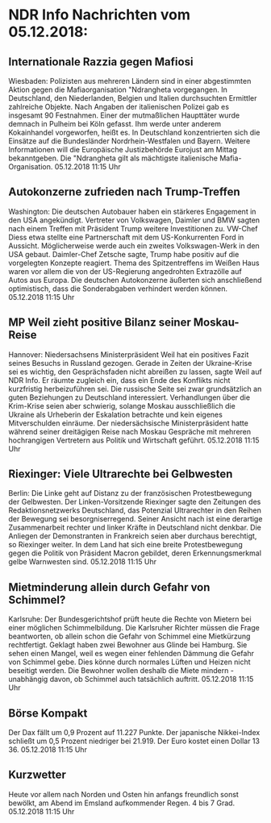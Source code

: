 # NDR Info Nachrichten vom 05.12.2018:


## Internationale Razzia gegen Mafiosi
Wiesbaden:	Polizisten aus mehreren Ländern sind in einer abgestimmten Aktion gegen die Mafiaorganisation "Ndrangheta vorgegangen. In Deutschland, den Niederlanden, Belgien und Italien durchsuchten Ermittler zahlreiche Objekte. Nach Angaben der italienischen Polizei gab es insgesamt 90 Festnahmen. Einer der mutmaßlichen Haupttäter wurde demnach in Pulheim bei Köln gefasst. Ihm werde unter anderem Kokainhandel vorgeworfen, heißt es. In Deutschland konzentrierten sich die Einsätze auf die Bundesländer Nordrhein-Westfalen und Bayern. Weitere Informationen will die Europäische Justizbehörde Eurojust am Mittag bekanntgeben. Die "Ndrangheta gilt als mächtigste italienische Mafia-Organisation. 05.12.2018 11:15 Uhr 

## Autokonzerne zufrieden nach Trump-Treffen
Washington: Die deutschen Autobauer haben ein stärkeres Engagement in den USA angekündigt. Vertreter von Volkswagen, Daimler und BMW sagten nach einem Treffen mit Präsident Trump weitere Investitionen zu. VW-Chef Diess etwa stellte eine Partnerschaft mit dem US-Konkurrenten Ford in Aussicht. Möglicherweise werde auch ein zweites Volkswagen-Werk in den USA gebaut. Daimler-Chef Zetsche sagte, Trump habe positiv auf die vorgelegten Konzepte reagiert. Thema des Spitzentreffens im Weißen Haus waren vor allem die von der US-Regierung angedrohten Extrazölle auf Autos aus Europa. Die deutschen Autokonzerne äußerten sich anschließend optimistisch, dass die Sonderabgaben verhindert werden können. 05.12.2018 11:15 Uhr 

## MP Weil zieht positive Bilanz seiner Moskau-Reise
Hannover: Niedersachsens Ministerpräsident Weil hat ein positives Fazit seines Besuchs in Russland gezogen. Gerade in Zeiten der Ukraine-Krise sei es wichtig, den Gesprächsfaden nicht abreißen zu lassen, sagte Weil auf NDR Info. Er räumte zugleich ein, dass ein Ende des Konflikts nicht kurzfristig herbeizuführen sei. Die russische Seite sei zwar grundsätzlich an guten Beziehungen zu Deutschland interessiert. Verhandlungen über die Krim-Krise seien aber schwierig, solange Moskau ausschließlich die Ukraine als Urheberin der Eskalation betrachte und kein eigenes Mitverschulden einräume. Der niedersächsische Ministerpräsident hatte während seiner dreitägigen Reise nach Moskau Gespräche mit mehreren hochrangigen Vertretern aus Politik und Wirtschaft geführt. 05.12.2018 11:15 Uhr 

## Riexinger: Viele Ultrarechte bei Gelbwesten
Berlin:	Die Linke geht auf Distanz zu der französischen Protestbewegung der Gelbwesten. Der Linken-Vorsitzende Riexinger sagte den Zeitungen des Redaktionsnetzwerks Deutschland, das Potenzial Ultrarechter in den Reihen der Bewegung sei besorgniserregend. Seiner Ansicht nach ist eine derartige Zusammenarbeit rechter und linker Kräfte in Deutschland nicht denkbar. Die Anliegen der Demonstranten in Frankreich seien aber durchaus berechtigt, so Riexinger weiter. In dem Land hat sich eine breite Protestbewegung gegen die Politik von Präsident Macron gebildet, deren Erkennungsmerkmal gelbe Warnwesten sind. 05.12.2018 11:15 Uhr 

## Mietminderung allein durch Gefahr von Schimmel?
Karlsruhe: Der Bundesgerichtshof prüft heute die Rechte von Mietern bei einer möglichen Schimmelbildung. Die Karlsruher Richter müssen die Frage beantworten, ob allein schon die Gefahr von Schimmel eine Mietkürzung rechtfertigt. Geklagt haben zwei Bewohner aus Glinde bei Hamburg. Sie sehen einen Mangel, weil es wegen einer fehlenden Dämmung die Gefahr von Schimmel gebe. Dies könne durch normales Lüften und Heizen nicht beseitigt werden. Die Bewohner wollen deshalb die Miete mindern - unabhängig davon, ob Schimmel auch tatsächlich auftritt. 05.12.2018 11:15 Uhr 

## Börse Kompakt
Der Dax fällt um 0,9 Prozent auf 11.227 Punkte. Der japanische Nikkei-Index schließt um 0,5 Prozent niedriger bei 21.919. Der Euro kostet einen Dollar 13 36. 05.12.2018 11:15 Uhr 

## Kurzwetter
Heute vor allem nach Norden und Osten hin anfangs freundlich sonst bewölkt, am Abend im Emsland aufkommender Regen. 4 bis 7 Grad. 05.12.2018 11:15 Uhr 
